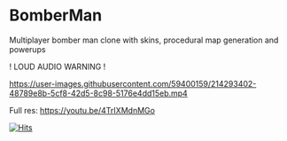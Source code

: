 # BomberMan
Multiplayer bomber man clone with skins, procedural map generation and powerups

! LOUD AUDIO WARNING !


https://user-images.githubusercontent.com/59400159/214293402-48789e8b-5cf8-42d5-8c98-5176e4dd15eb.mp4


Full res:
https://youtu.be/4TrIXMdnMGo

[![Hits](https://hits.seeyoufarm.com/api/count/incr/badge.svg?url=https%3A%2F%2Fgithub.com%2FR1nge%2FBomberMan&count_bg=%2379C83D&title_bg=%23555555&icon=&icon_color=%23E7E7E7&title=Click+me%21&edge_flat=false)](https://hits.seeyoufarm.com)
